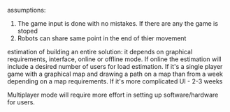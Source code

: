 assumptions:
1. The game input is done with no mistakes. If there are any the game is stoped
2. Robots can share same point in the end of thier movement

estimation of building an entire solution:
it depends on graphical requirements, interface, online or offline mode. If online 
the estimation will include a desired number of users for load estimation.
If it's a single player game with a graphical map and drawing a path on a map than from a week 
depending on a map requirements.
If it's more complicated UI - 2-3 weeks

Multiplayer mode will require more effort in setting up software/hardware for users.